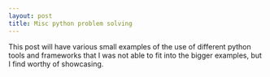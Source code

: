 ```yaml
---
layout: post
title: Misc python problem solving
---
```

<!--<img src="/images/fulls/01.jpg" class="fit image">-->
This post will have various small examples of the use of different python tools and frameworks that I was not able to fit into the bigger examples, but I find worthy of showcasing.